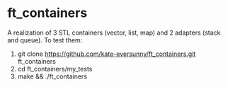 # ft_containers
A realization of 3 STL containers (vector, list, map) and 2 adapters (stack and queue).
To test them:
1. git clone https://github.com/kate-eversunny/ft_containers.git ft_containers
2. cd ft_containers/my_tests
3. make && ./ft_containers
